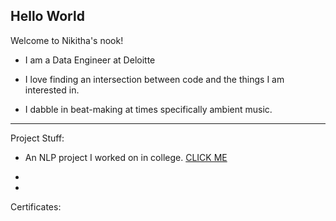 ## Hello World


Welcome to Nikitha's nook!

- I am a Data Engineer at Deloitte

- I love finding an intersection between code and the things I am interested in. 

- I dabble in beat-making at times specifically ambient music. 

--------------------------

Project Stuff:

- An NLP project I worked on in college. [CLICK ME](https://github.com/Nikitha-Rajendran/Topic-Modeling)

-

-

Certificates:




<!--
**Nikitha-Rajendran/Nikitha-Rajendran** is a ✨ _special_ ✨ repository because its `README.md` (this file) appears on your GitHub profile.

Here are some ideas to get you started:

- 🔭 I’m currently working on ...
- 🌱 I’m currently learning ...
- 👯 I’m looking to collaborate on ...
- 🤔 I’m looking for help with ...
- 💬 Ask me about ...
- 📫 How to reach me: ...
- 😄 Pronouns: ...
- ⚡ Fun fact: ...
-->
